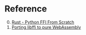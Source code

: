 # Reference

0. [Rust - Python FFI From Scratch](https://i.hsfzxjy.site/2022-03-12-rust-python-ffi-from-scratch/)
0. [Porting libffi to pure WebAssembly](https://www.tweag.io/blog/2022-03-17-libffi-wasm32/)

